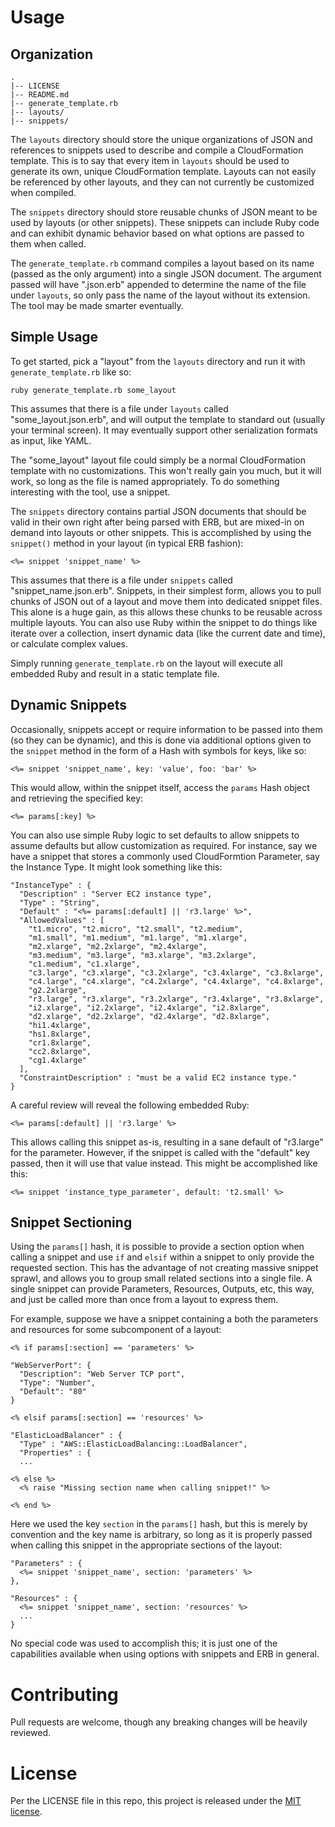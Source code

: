 Usage
====

Organization
----

    .
    |-- LICENSE
    |-- README.md
    |-- generate_template.rb
    |-- layouts/
    |-- snippets/

The `layouts` directory should store the unique organizations of JSON and references to snippets used to describe and compile a CloudFormation template. This is to say that every item in `layouts` should be used to generate its own, unique CloudFormation template. Layouts can not easily be referenced by other layouts, and they can not currently be customized when compiled.

The `snippets` directory should store reusable chunks of JSON meant to be used by layouts (or other snippets). These snippets can include Ruby code and can exhibit dynamic behavior based on what options are passed to them when called.

The `generate_template.rb` command compiles a layout based on its name (passed as the only argument) into a single JSON document. The argument passed will have ".json.erb" appended to determine the name of the file under `layouts`, so only pass the name of the layout without its extension. The tool may be made smarter eventually.

Simple Usage
----

To get started, pick a "layout" from the `layouts` directory and run it with `generate_template.rb` like so:

    ruby generate_template.rb some_layout

This assumes that there is a file under `layouts` called "some_layout.json.erb", and will output the template to standard out (usually your terminal screen). It may eventually support other serialization formats as input, like YAML.

The "some_layout" layout file could simply be a normal CloudFormation template with no customizations. This won't really gain you much, but it will work, so long as the file is named appropriately. To do something interesting with the tool, use a snippet.

The `snippets` directory contains partial JSON documents that should be valid in their own right after being parsed with ERB, but are mixed-in on demand into layouts or other snippets. This is accomplished by using the `snippet()` method in your layout (in typical ERB fashion):

    <%= snippet 'snippet_name' %>

This assumes that there is a file under `snippets` called "snippet_name.json.erb". Snippets, in their simplest form, allows you to pull chunks of JSON out of a layout and move them into dedicated snippet files. This alone is a huge gain, as this allows these chunks to be reusable across multiple layouts. You can also use Ruby within the snippet to do things like iterate over a collection, insert dynamic data (like the current date and time), or calculate complex values.

Simply running `generate_template.rb` on the layout will execute all embedded Ruby and result in a static template file.

Dynamic Snippets
----

Occasionally, snippets accept or require information to be passed into them (so they can be dynamic), and this is done via additional options given to the `snippet` method in the form of a Hash with symbols for keys, like so:

    <%= snippet 'snippet_name', key: 'value', foo: 'bar' %>

This would allow, within the snippet itself, access the `params` Hash object and retrieving the specified key:

    <%= params[:key] %>

You can also use simple Ruby logic to set defaults to allow snippets to assume defaults but allow customization as required. For instance, say we have a snippet that stores a commonly used CloudFormtion Parameter, say the Instance Type. It might look something like this:

    "InstanceType" : {
      "Description" : "Server EC2 instance type",
      "Type" : "String",
      "Default" : "<%= params[:default] || 'r3.large' %>",
      "AllowedValues" : [
        "t1.micro", "t2.micro", "t2.small", "t2.medium",
        "m1.small", "m1.medium", "m1.large", "m1.xlarge",
        "m2.xlarge", "m2.2xlarge", "m2.4xlarge",
        "m3.medium", "m3.large", "m3.xlarge", "m3.2xlarge",
        "c1.medium", "c1.xlarge",
        "c3.large", "c3.xlarge", "c3.2xlarge", "c3.4xlarge", "c3.8xlarge",
        "c4.large", "c4.xlarge", "c4.2xlarge", "c4.4xlarge", "c4.8xlarge",
        "g2.2xlarge",
        "r3.large", "r3.xlarge", "r3.2xlarge", "r3.4xlarge", "r3.8xlarge",
        "i2.xlarge", "i2.2xlarge", "i2.4xlarge", "i2.8xlarge",
        "d2.xlarge", "d2.2xlarge", "d2.4xlarge", "d2.8xlarge",
        "hi1.4xlarge",
        "hs1.8xlarge",
        "cr1.8xlarge",
        "cc2.8xlarge",
        "cg1.4xlarge"
      ],
      "ConstraintDescription" : "must be a valid EC2 instance type."
    }

A careful review will reveal the following embedded Ruby:

    <%= params[:default] || 'r3.large' %>

This allows calling this snippet as-is, resulting in a sane default of "r3.large" for the parameter. However, if the snippet is called with the "default" key passed, then it will use that value instead. This might be accomplished like this:

    <%= snippet 'instance_type_parameter', default: 't2.small' %>

Snippet Sectioning
----

Using the `params[]` hash, it is possible to provide a section option when calling a snippet and use `if` and `elsif` within a snippet to only provide the requested section. This has the advantage of not creating massive snippet sprawl, and allows you to group small related sections into a single file. A single snippet can provide Parameters, Resources, Outputs, etc, this way, and just be called more than once from a layout to express them.

For example, suppose we have a snippet containing a both the parameters and resources for some subcomponent of a layout:

    <% if params[:section] == 'parameters' %>

    "WebServerPort": {
      "Description": "Web Server TCP port",
      "Type": "Number",
      "Default": "80"
    }

    <% elsif params[:section] == 'resources' %>

    "ElasticLoadBalancer" : {
      "Type" : "AWS::ElasticLoadBalancing::LoadBalancer",
      "Properties" : {
      ...

    <% else %>
      <% raise "Missing section name when calling snippet!" %>

    <% end %>

Here we used the key `section` in the `params[]` hash, but this is merely by convention and the key name is arbitrary, so long as it is properly passed when calling this snippet in the appropriate sections of the layout:

    "Parameters" : {
      <%= snippet 'snippet_name', section: 'parameters' %>
    },

    "Resources" : {
      <%= snippet 'snippet_name', section: 'resources' %>
      ...
    }

No special code was used to accomplish this; it is just one of the capabilities available when using options with snippets and ERB in general.

Contributing
====

Pull requests are welcome, though any breaking changes will be heavily reviewed.

License
====

Per the LICENSE file in this repo, this project is released under the [MIT license](http://opensource.org/licenses/MIT).
